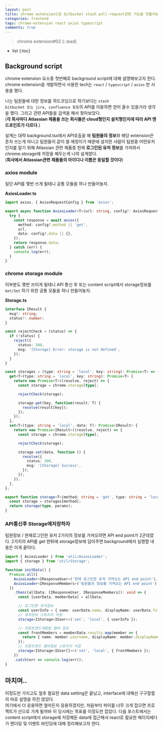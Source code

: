 ```yaml
---
layout: post
title: chrome extension으로 bitbucket stash pull-request관련 기능을 만들어보자#2
categories: frontend
tags: chrome-extension react axios typescript
comments: true
---
```


> chrome extension#02
{:.lead}
* list
{:toc}

## Background script
chrome extension 요소중 첫번째로 background script에 대해 설명해보고자 한다.
chrome extension을 개발하면서 사용한 tech는 <code>react</code> / <code>typescript</code> / <code>axios</code> 만 사용을 했다.
  
나는 팀원들에 대한 정보를 하드코딩으로 하기보다는 <code>stash bitbucket 또는 jira, confluence 등등</code>의 API를 이용하면 얻어 올수 있을거라 생각을 했다. 그리고 관련 API들을 검색을 해서 찾아보았다.  
(**각 회사마다 Atlassian 제품을 쓰는 회사들은 cloud형인지 설치형인지에 따라 API 엔드포인트가 다르다.**)
  
설계는 대략 background.tsx에서 API호출을 해 **팀원들의 정보**와 해당 extension은 혼자 쓰는게 아니고 팀원들이 같이 쓸 예정이기 때문에 설치한 사람이 팀원중 어떤유저인지를 알기 위해 Atlassian 관련 제품중 현재 **로그인된 유저 정보**를 가져와서 chrome.storage에 저장을 해두는게 나의 설계였다.  
(**회사에서 Atlassian관련 제품들의 아이디나 이름은 동일할 것이다**)

### axios module
일단 API를 몇번 쓰게 될테니 공통 모듈을 하나 만들어놓자.
  
**AxiosLoader.ts**
~~~ts
import axios, { AxiosRequestConfig } from 'axios';

export async function AxiosLoader<T>(url: string, config?: AxiosRequestConfig): Promise<T> {
  try {
    const response = await axios({
      method: config?.method || 'get',
      url,
      data: config?.data || {},
    });
    return response.data;
  } catch (err) {
    console.log(err);
  }
}
~~~

### chrome storage module
이부분도 몇번 쓰이게 될테니 API 통신 후 또는 content script에서 storage정보를  <code>Get/Set</code> 하기 위한 공통 모듈을 하나 만들어놓자.
  
**Storage.ts**
~~~ts
interface IResult {
  msg?: string;
  status?: number;
}

const rejectCheck = (status) => {
  if (!status) {
    reject({
      status: 500,
      msg: '[Storage] Error: storage is not defined',
    });
  }
}

const storages = (type: string = 'local', key: string): Promise<T> => {
  get<T>(type: string = 'local', key: string): Promise<T> {
    return new Promise<T>((resolve, reject) => {
      const storage = chrome.storage[type];

      rejectCheck(storage);

      storage.get(key, function(result: T) {
        resolve(result[key]);
      });
    });
  },
  set<T>(type: string = 'local', data: T): Promise<IResult> {
    return new Promise<IResult>((resolve, reject) => {
      const storage = chrome.storage[type];

      rejectCheck(storage);

      storage.set(data, function () {
        resolve({
          status: 200,
          msg: '[Storage] Success',
        });
      });
    });
  },
};

export function storage<T>(method: string = 'get', type: string = 'local', params: T) {
  const storage = storages[method];
  return storage(type, params);
}
~~~

### API통신후 Storage에저장하자
팀원정보 / 현재로그인한 유저 2가지의 정보를 가져오려면 API end point가 2군데였다.
2가지의 API를 get 한뒤에 storage정보에 담아주면 background에서 실행할 내용은 이게 끝이다. 

~~~ts
import { AxiosLoader } from 'util/AxiosLoader';
import { storage } from 'util/Storage';

function initData() {
  Promise.all([
    AxiosLoader<IResponseUser>('현재 로그인한 유저 가져오는 API end point'),
    AxiosLoader<IResponseMembers>('팀원들의 정보를 가져오는 API end point')
  ])
    .then((allData: [IResponseUser, IResponseMembers]): void => {
      const [userData, memberData] = allData;

      // 로그인한 유저정보
      const userInfo = { name: userData.name, displayName: userData.fullName };
      // 유저정보 스토리지 저장
      storage<IStorage<IUser>>('set', 'local', { userInfo });

      // 프론트엔드개발팀 멤버 정보
      const frontMembers = memberData.results.map(member => {
        return { name: member.username, displayName: member.displayName };
      });
      // 프론트엔드 멤버정보 스토리지 저장
      storage<IStorage<IUser[]>>('set', 'local', { frontMembers });
    })
    .catch(err => console.log(err));
}
~~~

## 마치며..
이정도만 가지고도 얼추 필요한 data setting은 끝났고, interface에 대해선 구구절절히 따로 설명을 하진 않았다.  
여기에서 더 응용하면 얼마든지 응용하겠지만, 처음부터 파이를 너무 크게 잡으면 프로젝트가 산으로 가게 될까바 이 당시에는 목표를 이정도만 잡았다. 다음 포스트에서는 content script에서 storage에 저장해둔 data에 접근해서 react로 필요한 페이지에다가 랜더링 및 이벤트 바인딩에 대해 정리해보고자 한다.